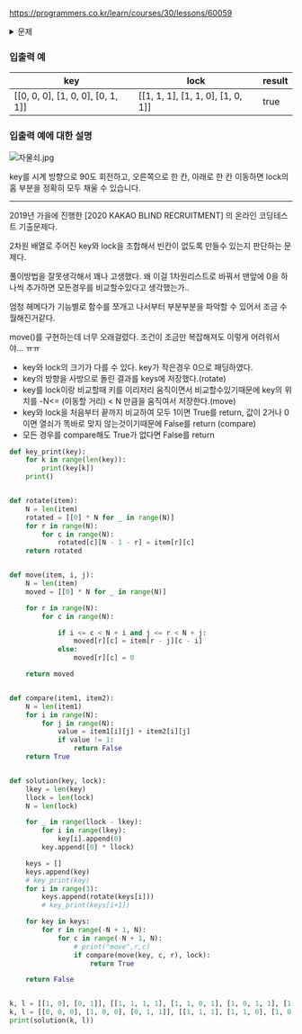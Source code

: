 https://programmers.co.kr/learn/courses/30/lessons/60059



<details>
<summary markdown='span'>문제</summary>
<pre>
고고학자인 튜브는 고대 유적지에서 보물과 유적이 가득할 것으로 추정되는 비밀의 문을 발견하였습니다. 그런데 문을 열려고 살펴보니 특이한 형태의 자물쇠로 잠겨 있었고 문 앞에는 특이한 형태의 열쇠와 함께 자물쇠를 푸는 방법에 대해 다음과 같이 설명해 주는 종이가 발견되었습니다.
<br/>
잠겨있는 자물쇠는 격자 한 칸의 크기가 1 x 1인 N x N 크기의 정사각 격자 형태이고 특이한 모양의 열쇠는 M x M 크기인 정사각 격자 형태로 되어 있습니다.
<br/>
자물쇠에는 홈이 파여 있고 열쇠 또한 홈과 돌기 부분이 있습니다. 열쇠는 회전과 이동이 가능하며 열쇠의 돌기 부분을 자물쇠의 홈 부분에 딱 맞게 채우면 자물쇠가 열리게 되는 구조입니다. 자물쇠 영역을 벗어난 부분에 있는 열쇠의 홈과 돌기는 자물쇠를 여는 데 영향을 주지 않지만, 자물쇠 영역 내에서는 열쇠의 돌기 부분과 자물쇠의 홈 부분이 정확히 일치해야 하며 열쇠의 돌기와 자물쇠의 돌기가 만나서는 안됩니다. 또한 자물쇠의 모든 홈을 채워 비어있는 곳이 없어야 자물쇠를 열 수 있습니다.
<br/>
열쇠를 나타내는 2차원 배열 key와 자물쇠를 나타내는 2차원 배열 lock이 매개변수로 주어질 때, 열쇠로 자물쇠를 열수 있으면 true를, 열 수 없으면 false를 return 하도록 solution 함수를 완성해주세요.
<br/>
제한사항
key는 M x M(3 ≤ M ≤ 20, M은 자연수)크기 2차원 배열입니다.
lock은 N x N(3 ≤ N ≤ 20, N은 자연수)크기 2차원 배열입니다.
M은 항상 N 이하입니다.
key와 lock의 원소는 0 또는 1로 이루어져 있습니다.
0은 홈 부분, 1은 돌기 부분을 나타냅니다.
</pre>
</details>

### 입출력 예

| key                               | lock                              | result |
| --------------------------------- | --------------------------------- | ------ |
| [[0, 0, 0], [1, 0, 0], [0, 1, 1]] | [[1, 1, 1], [1, 1, 0], [1, 0, 1]] | true   |

### 입출력 예에 대한 설명

![자물쇠.jpg](https://blog.chanwookim.me/images/79f2f473-5d13-47b9-96e0-a10e17b7d49a.jpg)

key를 시계 방향으로 90도 회전하고, 오른쪽으로 한 칸, 아래로 한 칸 이동하면 lock의 홈 부분을 정확히 모두 채울 수 있습니다.





-----

2019년 가을에 진행한 [2020 KAKAO BLIND RECRUITMENT] 의 온라인 코딩테스트 기출문제다.



2차원 배열로 주어진 key와 lock을 조합해서 빈칸이 없도록 만들수 있는지 판단하는 문제다.

풀이방법을 잘못생각해서 꽤나 고생했다.  왜 이걸 1차원리스트로 바꿔서 맨앞에 0을 하나씩 추가하면 모든경우를 비교할수있다고 생각했는가.. 

엄청 헤메다가 기능별로 함수를 쪼개고 나서부터 부분부분을 파악할 수 있어서 조금 수월해진거같다.

move()를 구현하는데 너무 오래걸렸다. 조건이 조금만 복잡해져도 이렇게 어려워서야... ㅠㅠ



- key와 lock의 크기가 다를 수 있다. key가 작은경우 0으로 패딩하였다.
- key의 방향을 사방으로 돌린 결과를 keys에 저장했다.(rotate)
- key를 lock이랑 비교할때 키를 이리저리 움직이면서 비교할수있기때문에 key의 위치를 -N<= (이동할 거리) <  N 만큼을 움직여서 저장한다.(move)
- key와 lock을 처음부터 끝까지 비교하여 모두 1이면 True를 return,  값이 2거나 0이면 열쇠가 똑바로 맞지 않는것이기때문에 False를 return (compare) 
- 모든 경우를 compare해도 True가 없다면 False를 return





```python
def key_print(key):
    for k in range(len(key)):
        print(key[k])
    print()


def rotate(item):
    N = len(item)
    rotated = [[0] * N for _ in range(N)]
    for r in range(N):
        for c in range(N):
            rotated[c][N - 1 - r] = item[r][c]
    return rotated


def move(item, i, j):
    N = len(item)
    moved = [[0] * N for _ in range(N)]

    for r in range(N):
        for c in range(N):

            if i <= c < N + i and j <= r < N + j:
                moved[r][c] = item[r - j][c - i]
            else:
                moved[r][c] = 0

    return moved


def compare(item1, item2):
    N = len(item1)
    for i in range(N):
        for j in range(N):
            value = item1[i][j] + item2[i][j]
            if value != 1:
                return False
    return True


def solution(key, lock):
    lkey = len(key)
    llock = len(lock)
    N = len(lock)

    for _ in range(llock - lkey):
        for i in range(lkey):
            key[i].append(0)
        key.append([0] * llock)

    keys = []
    keys.append(key)
    # key_print(key)
    for i in range(3):
        keys.append(rotate(keys[i]))
        # key_print(keys[i+1])

    for key in keys:
        for r in range(-N + 1, N):
            for c in range(-N + 1, N):
                # print("move",r,c)
                if compare(move(key, c, r), lock):
                    return True

    return False


k, l = [[1, 0], [0, 1]], [[1, 1, 1, 1], [1, 1, 0, 1], [1, 0, 1, 1], [1, 1, 1, 1]]
k, l = [[0, 0, 0], [1, 0, 0], [0, 1, 1]], [[1, 1, 1], [1, 1, 0], [1, 0, 1]]
print(solution(k, l))

```


